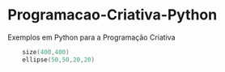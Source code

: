 # Programacao-Criativa-Python
Exemplos em Python para a Programação Criativa
```pde
    size(400,400)
    ellipse(50,50,20,20)
```